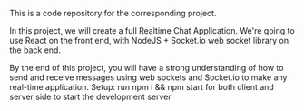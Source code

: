 This is a code repository for the corresponding project.

In this project, we will create a full Realtime Chat Application. We're going to use React on the front end, with NodeJS + Socket.io web socket library on the back end.

By the end of this project, you will have a strong understanding of how to send and receive messages using web sockets and Socket.io to make any real-time application.
Setup:
run npm i && npm start for both client and server side to start the development server
